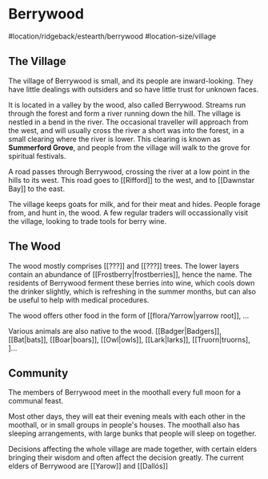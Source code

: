 # Berrywood
#location/ridgeback/estearth/berrywood #location-size/village

## The Village
The village of Berrywood is small, and its people are inward-looking. They have little dealings with outsiders and so have little trust for unknown faces.

It is located in a valley by the wood, also called Berrywood. Streams run through the forest and form a river running down the hill. The village is nestled in a bend in the river. The occasional traveller will approach from the west, and will usually cross the river a short was into the forest, in a small clearing where the river is lower. This clearing is known as **Summerford Grove**, and people from the village will walk to the grove for spiritual festivals.

A road passes through Berrywood, crossing the river at a low point in the hills to its west. This road goes to [[Rifford]] to the west, and to [[Dawnstar Bay]] to the east.

The village keeps goats for milk, and for their meat and hides. People forage from, and hunt in, the wood. A few regular traders will occassionally visit the village, looking to trade tools for berry wine.

## The Wood
The wood mostly comprises [[???]] and [[???]] trees. The lower layers contain an abundance of [[Frostberry|frostberries]], hence the name. The residents of Berrywood ferment these berries into wine, which cools down the drinker slightly, which is refreshing in the summer months, but can also be useful to help with medical procedures.

The wood offers other food in the form of [[flora/Yarrow|yarrow root]], ...

Various animals are also native to the wood. [[Badger|Badgers]], [[Bat|bats]], [[Boar|boars]], [[Owl|owls]], [[Lark|larks]], [[Truorn|truorns], ]...

## Community
The members of Berrywood meet in the moothall every full moon for a communal feast.

Most other days, they will eat their evening meals with each other in the moothall, or in small groups in people's houses. The moothall also has sleeping arrangements, with large bunks that people will sleep on together.

Decisions affecting the whole village are made together, with certain elders bringing their wisdom and often affect the decision greatly. The current elders of Berrywood are [[Yarow]] and [[Dallós]]